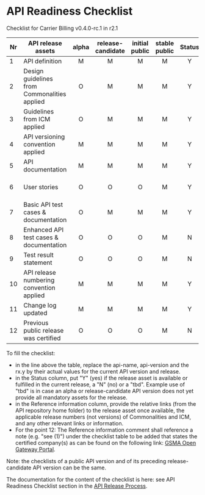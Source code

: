 # API Readiness Checklist

Checklist for Carrier Billing v0.4.0-rc.1 in r2.1

| Nr | API release assets  | alpha | release-candidate |  initial<br>public | stable<br> public | Status | Comments |
|----|----------------------------------------------|:-----:|:-----------------:|:-------:|:------:|:----:|:----:|
|  1 | API definition                               |   M   |         M         |    M    |    M   |  Y   | [link](/code/API_definitions/carrier-billing.yaml) |
|  2 | Design guidelines from Commonalities applied |   O   |         M         |    M    |    M   |  Y   | [r2.2](https://github.com/camaraproject/Commonalities/releases/tag/r2.2) |
|  3 | Guidelines from ICM applied                  |   O   |         M         |    M    |    M   |  Y   | [r2.1](https://github.com/camaraproject/IdentityAndConsentManagement/releases/tag/r2.1) |
|  4 | API versioning convention applied            |   M   |         M         |    M    |    M   |  Y   |      |
|  5 | API documentation                            |   M   |         M         |    M    |    M   |  Y   | [link](/code/API_definitions/carrier-billing.yaml) |
|  6 | User stories                                 |   O   |         O         |    O    |    M   |  Y   | [link](/documentation/API_documentation/Carrier Billing User Story.md) |
|  7 | Basic API test cases & documentation         |   O   |         M         |    M    |    M   |  Y   | [link](/code/Test_definitions) |
|  8 | Enhanced API test cases & documentation      |   O   |         O         |    O    |    M   |  N   | link |
|  9 | Test result statement                        |   O   |         O         |    O    |    M   |  N   | link |
| 10 | API release numbering convention applied     |   M   |         M         |    M    |    M   |  Y   |      |
| 11 | Change log updated                           |   M   |         M         |    M    |    M   |  Y   | [link](/CHANGELOG.md) |
| 12 | Previous public release was certified        |   O   |         O         |    O    |    M   |  N   |      |

To fill the checklist:
- in the line above the table, replace the api-name, api-version and the rx.y by their actual values for the current API version and release.
- in the Status column, put "Y" (yes) if the release asset is available or fulfilled in the current release, a "N" (no) or a "tbd". Example use of "tbd" is in case an alpha or release-candidate API version does not yet provide all mandatory assets for the release.
- in the Reference information column, provide the relative links (from the API repository home folder) to the release asset once available, the applicable release numbers (not versions) of Commonalities and ICM, and any other relevant links or information.
- For the point 12: The Reference information comment shall reference a note (e.g. "see (1)") under the checklist table to be added that states the certified company(s) as can be found on the following link: [GSMA Open Gateway Portal](https://open-gateway.gsma.com/).

Note: the checklists of a public API version and of its preceding release-candidate API version can be the same.

The documentation for the content of the checklist is here: see API Readiness Checklist section in the [API Release Process](https://lf-camaraproject.atlassian.net/wiki/x/jine).
